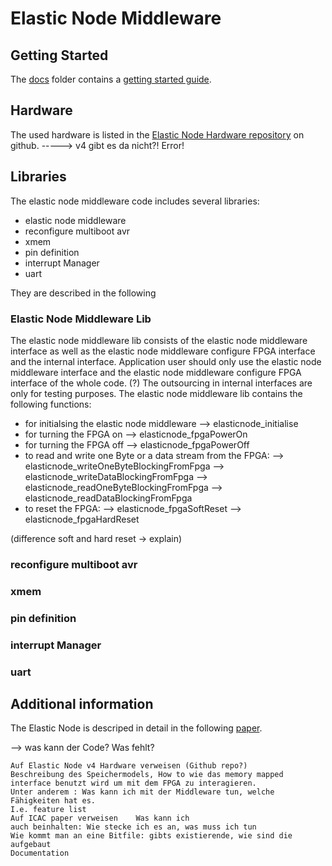 # Elastic Node Middleware

## Getting Started

The [docs](docs/) folder contains a [getting started guide](docs/ElasticNodeGettingStartedGuide.md).

## Hardware

The used hardware is listed in the [Elastic Node Hardware repository](https://github.com/es-ude/ElasticNodeHardware) on github.
-----> v4 gibt es da nicht?! Error!

## Libraries

The elastic node middleware code includes several libraries:
- elastic node middleware
- reconfigure multiboot avr
- xmem
- pin definition
- interrupt Manager
- uart

They are described in the following

### Elastic Node Middleware Lib

The elastic node middleware lib consists of the elastic node middleware interface as well as the elastic node middleware configure FPGA interface and the internal interface.
Application user should only use the elastic node middleware interface and the elastic node middleware configure FPGA interface of the whole code. (?)
The outsourcing in internal interfaces are only for testing purposes.
The elastic node middleware lib contains the following functions:

- for initialsing the elastic node middleware \--> elasticnode_initialise
- for turning the FPGA on --> elasticnode_fpgaPowerOn
- for turning the FPGA off --> elasticnode_fpgaPowerOff
- to read and write one Byte or a data stream from the FPGA:
--> elasticnode_writeOneByteBlockingFromFpga
--> elasticnode_writeDataBlockingFromFpga
--> elasticnode_readOneByteBlockingFromFpga
--> elasticnode_readDataBlockingFromFpga
- to reset the FPGA:
--> elasticnode_fpgaSoftReset
--> elasticnode_fpgaHardReset

(difference soft and hard reset -> explain)

### reconfigure multiboot avr
### xmem
### pin definition
### interrupt Manager
### uart

## Additional information

The Elastic Node is descriped in detail in the following [paper](https://ieeexplore.ieee.org/document/8831207).

--> was kann der Code? Was fehlt?


	Auf Elastic Node v4 Hardware verweisen (Github repo?)
	Beschreibung des Speichermodels, How to wie das memory mapped interface benutzt wird um mit dem FPGA zu interagieren.
	Unter anderem : Was kann ich mit der Middleware tun, welche Fähigkeiten hat es.
	I.e. feature list
	Auf ICAC paper verweisen	Was kann ich
	auch beinhalten: Wie stecke ich es an, was muss ich tun
	Wie kommt man an eine Bitfile: gibts existierende, wie sind die aufgebaut
    Documentation